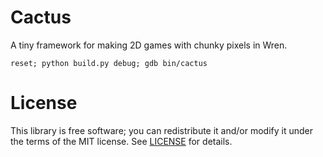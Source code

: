 # Cactus
A tiny framework for making 2D games with chunky pixels in Wren.

`reset; python build.py debug; gdb bin/cactus`

# License
This library is free software; you can redistribute it and/or modify it under
the terms of the MIT license. See [LICENSE](LICENSE) for details.
